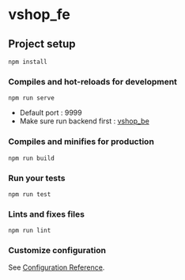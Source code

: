 # vshop_fe

## Project setup

```
npm install
```

### Compiles and hot-reloads for development

```
npm run serve
```

- Default port : 9999
- Make sure run backend first : [vshop_be](https://github.com/N3kox/vshop_be)

### Compiles and minifies for production

```
npm run build
```

### Run your tests

```
npm run test
```

### Lints and fixes files

```
npm run lint
```

### Customize configuration

See [Configuration Reference](https://cli.vuejs.org/config/).
